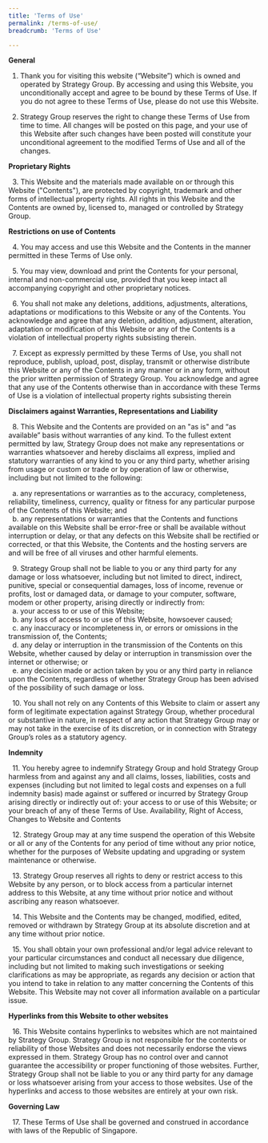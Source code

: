 ```yaml
---
title: 'Terms of Use'
permalink: /terms-of-use/
breadcrumb: 'Terms of Use'

---
```


**General**

1. Thank you for visiting this website (“Website”) which is owned and operated by Strategy Group. By accessing and using this Website, you unconditionally accept and agree to be bound by these Terms of Use. If you do not agree to these Terms of Use, please do not use this Website. 

2. Strategy Group reserves the right to change these Terms of Use from time to time. All changes will be posted on this page, and your use of this Website after such changes have been posted will constitute your unconditional agreement to the modified Terms of Use and all of the changes. 

**Proprietary Rights** 

&nbsp; 3. This Website and the materials made available on or through this Website ("Contents"), are protected by copyright, trademark and other forms of intellectual property rights. All rights in this Website and the Contents are owned by, licensed to, managed or controlled by Strategy Group.

**Restrictions on use of Contents** 

&nbsp; 4. You may access and use this Website and the Contents in the manner permitted in these Terms of Use only. 

&nbsp; 5. You may view, download and print the Contents for your personal, internal and non-commercial use, provided that you keep intact all accompanying copyright and other proprietary notices.  

&nbsp; 6. You shall not make any deletions, additions, adjustments, alterations, adaptations or modifications to this Website or any of the Contents. You acknowledge and agree that any deletion, addition, adjustment, alteration, adaptation or modification of this Website or any of the Contents is a violation of intellectual property rights subsisting therein.

&nbsp; 7. Except as expressly permitted by these Terms of Use, you shall not reproduce, publish, upload, post, display, transmit or otherwise distribute this Website or any of the Contents in any manner or in any form, without the prior written permission of Strategy Group. You acknowledge and agree that any use of the Contents otherwise than in accordance with these Terms of Use is a violation of intellectual property rights subsisting therein

**Disclaimers against Warranties, Representations and Liability** 

&nbsp; 8. This Website and the Contents are provided on an "as is" and “as available” basis without warranties of any kind. To the fullest extent permitted by law, Strategy Group does not make any representations or warranties whatsoever and hereby disclaims all express, implied and statutory warranties of any kind to you or any third party, whether arising from usage or custom or trade or by operation of law or otherwise, including but not limited to the following:

&nbsp; a. any representations or warranties as to the accuracy, completeness, reliability, timeliness, currency, quality or fitness for any particular purpose of the Contents of this Website; and  
&nbsp; b. any representations or warranties that the Contents and functions available on this Website shall be error-free or shall be available without interruption or delay, or that any defects on this Website shall be rectified or corrected, or that this Website, the Contents and the hosting servers are and will be free of all viruses and other harmful elements.  

&nbsp; 9. Strategy Group shall not be liable to you or any third party for any damage or loss whatsoever, including but not limited to direct, indirect, punitive, special or consequential damages, loss of income, revenue or profits, lost or damaged data, or damage to your computer, software, modem or other property, arising directly or indirectly from:  
&nbsp; a. your access to or use of this Website;  
&nbsp; b. any loss of access to or use of this Website, howsoever caused;  
&nbsp; c. any inaccuracy or incompleteness in, or errors or omissions in the transmission of, the Contents;  
&nbsp; d. any delay or interruption in the transmission of the Contents on this Website, whether caused by delay or interruption in transmission over the internet or otherwise; or  
&nbsp; e. any decision made or action taken by you or any third party in reliance upon the Contents, regardless of whether Strategy Group has been advised of the possibility of such damage or loss.  

&nbsp; 10. You shall not rely on any Contents of this Website to claim or assert any form of legitimate expectation against Strategy Group, whether procedural or substantive in nature, in respect of any action that Strategy Group may or may not take in the exercise of its discretion, or in connection with Strategy Group’s roles as a statutory agency.

**Indemnity**

&nbsp; 11. You hereby agree to indemnify Strategy Group and hold Strategy Group harmless from and against any and all claims, losses, liabilities, costs and expenses (including but not limited to legal costs and expenses on a full indemnity basis) made against or suffered or incurred by Strategy Group arising directly or indirectly out of:
your access to or use of this Website; or
your breach of any of these Terms of Use.
Availability, Right of Access, Changes to Website and Contents  

&nbsp; 12. Strategy Group may at any time suspend the operation of this Website or all or any of the Contents for any period of time without any prior notice, whether for the purposes of Website updating and upgrading or system maintenance or otherwise.

&nbsp; 13. Strategy Group reserves all rights to deny or restrict access to this Website by any person, or to block access from a particular internet address to this Website, at any time without prior notice and without ascribing any reason whatsoever.

&nbsp; 14. This Website and the Contents may be changed, modified, edited, removed or withdrawn by Strategy Group at its absolute discretion and at any time without prior notice. 

&nbsp; 15. You shall obtain your own professional and/or legal advice relevant to your particular circumstances and conduct all necessary due diligence, including but not limited to making such investigations or seeking clarifications as may be appropriate, as regards any decision or action that you intend to take in relation to any matter concerning the Contents of this Website. This Website may not cover all information available on a particular issue.

**Hyperlinks from this Website to other websites**

&nbsp; 16. This Website contains hyperlinks to websites which are not maintained by Strategy Group. Strategy Group is not responsible for the contents or reliability of those Websites and does not necessarily endorse the views expressed in them. Strategy Group has no control over and cannot guarantee the accessibility or proper functioning of those websites. Further, Strategy Group shall not be liable to you or any third party for any damage or loss whatsoever arising from your access to those websites. Use of the hyperlinks and access to those websites are entirely at your own risk.

**Governing Law** 

&nbsp; 17. These Terms of Use shall be governed and construed in accordance with laws of the Republic of Singapore.
